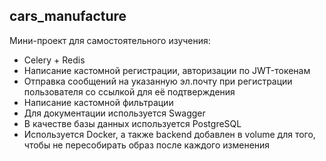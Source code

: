 ## cars_manufacture

Мини-проект для самостоятельного изучения:  
- Celery + Redis
- Написание кастомной регистрации, авторизации по JWT-токенам
- Отправка сообщений на указанную эл.почту при регистрации пользователя со ссылкой для её подтверждения
- Написание кастомной фильтрации
- Для документации используется Swagger
- В качестве базы данных используется PostgreSQL
- Используется Docker, а также backend добавлен в volume для того, чтобы не пересобирать образ после каждого изменения